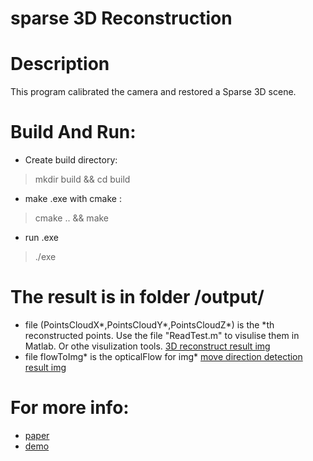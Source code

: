 # sparse 3D Reconstruction

# Description

This program calibrated the camera and restored a Sparse 3D scene.

# Build And Run:
* Create build directory:

> mkdir build && cd build

* make .exe with cmake :

> cmake .. && make

* run .exe

> ./exe

# The result is in folder /output/
* file (PointsCloudX*,PointsCloudY*,PointsCloudZ*) is the *th reconstructed points. Use the file "ReadTest.m" to visulise them in Matlab. Or othe visulization tools.
[3D reconstruct result img](./output/3dReconstruct.png)
* file flowToImg* is the opticalFlow for img*
[move direction detection result img](./output/flow.png)

# For more info:
* [paper](https://github.com/hualiu01/Sparse3DReconstruction/blob/master/report/FinalReport.pdf)
* [demo](https://github.com/hualiu01/Sparse3DReconstruction/blob/master/report/demo.pdf)

